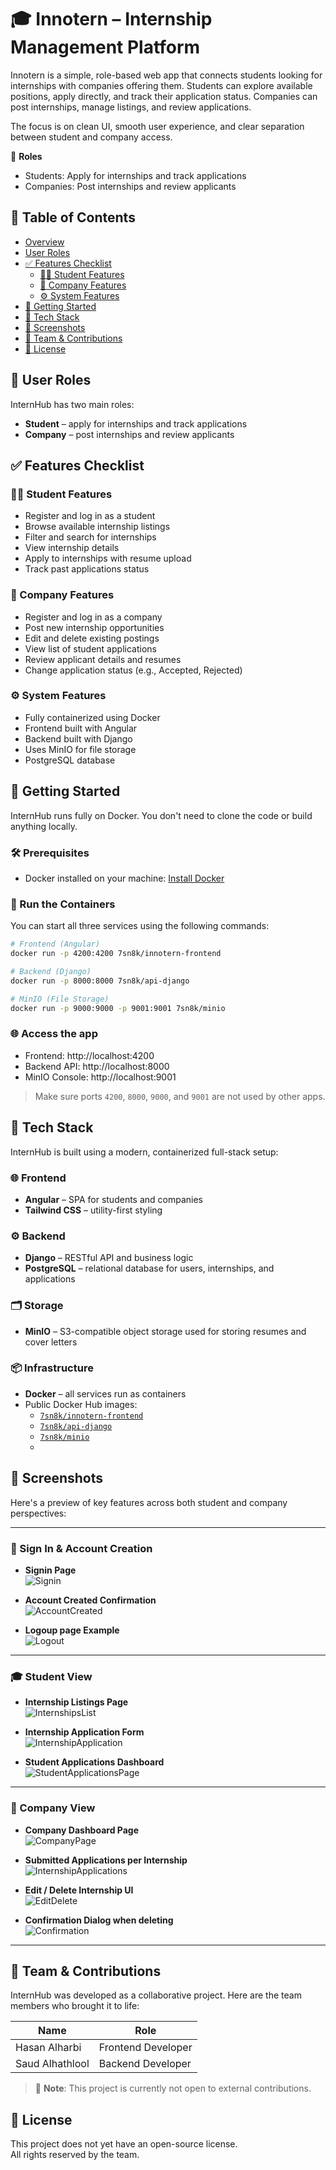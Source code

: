 # 🎓 Innotern – Internship Management Platform

Innotern is a simple, role-based web app that connects students looking for internships with companies offering them. Students can explore available positions, apply directly, and track their application status. Companies can post internships, manage listings, and review applications.

The focus is on clean UI, smooth user experience, and clear separation between student and company access.

👤 **Roles**
- Students: Apply for internships and track applications  
- Companies: Post internships and review applicants

## 📑 Table of Contents
- [Overview](#-internhub--internship-management-platform)
- [User Roles](#user-roles)
- [✅ Features Checklist](#-features-checklist)
  - [👨‍🎓 Student Features](#-student-features)
  - [🏢 Company Features](#-company-features)
  - [⚙️ System Features](#️-system-features)
- [🚀 Getting Started](#-getting-started)
- [🧱 Tech Stack](#-tech-stack)
- [📸 Screenshots](#-screenshots)
- [🤝 Team & Contributions](#-team--contributions)
- [📝 License](#-license)

## 👥 User Roles

InternHub has two main roles:

- **Student** – apply for internships and track applications  
- **Company** – post internships and review applicants

## ✅ Features Checklist

### 👨‍🎓 Student Features
- Register and log in as a student
- Browse available internship listings
- Filter and search for internships
- View internship details
- Apply to internships with resume upload
- Track past applications status

### 🏢 Company Features
- Register and log in as a company
- Post new internship opportunities
- Edit and delete existing postings
- View list of student applications
- Review applicant details and resumes
- Change application status (e.g., Accepted, Rejected)

### ⚙️ System Features
- Fully containerized using Docker
- Frontend built with Angular
- Backend built with Django
- Uses MinIO for file storage
- PostgreSQL database

## 🚀 Getting Started

InternHub runs fully on Docker. You don't need to clone the code or build anything locally.

### 🛠 Prerequisites
- Docker installed on your machine: [Install Docker](https://docs.docker.com/get-docker/)

### 🧪 Run the Containers

You can start all three services using the following commands:

```bash
# Frontend (Angular)
docker run -p 4200:4200 7sn8k/innotern-frontend

# Backend (Django)
docker run -p 8000:8000 7sn8k/api-django

# MinIO (File Storage)
docker run -p 9000:9000 -p 9001:9001 7sn8k/minio
```

### 🌐 Access the app

- Frontend: http://localhost:4200  
- Backend API: http://localhost:8000  
- MinIO Console: http://localhost:9001

> Make sure ports `4200`, `8000`, `9000`, and `9001` are not used by other apps.

## 🧱 Tech Stack

InternHub is built using a modern, containerized full-stack setup:

### 🌐 Frontend
- **Angular** – SPA for students and companies
- **Tailwind CSS** – utility-first styling

### ⚙️ Backend
- **Django** – RESTful API and business logic
- **PostgreSQL** – relational database for users, internships, and applications

### 🗂 Storage
- **MinIO** – S3-compatible object storage used for storing resumes and cover letters

### 📦 Infrastructure
- **Docker** – all services run as containers
- Public Docker Hub images:
  - [`7sn8k/innotern-frontend`](https://hub.docker.com/r/7sn8k/innotern-frontend)
  - [`7sn8k/api-django`](https://hub.docker.com/r/7sn8k/api-django)
  - [`7sn8k/minio`](https://hub.docker.com/r/7sn8k/minio)
  - 
## 📸 Screenshots

Here's a preview of key features across both student and company perspectives:

---

### 🔐 Sign In & Account Creation

- **Signin Page**  
  ![Signin](screenshots/Signin.png)

- **Account Created Confirmation**  
  ![AccountCreated](screenshots/AccountCreated.png)

- **Logoup page Example**  
  ![Logout](screenshots/Logup.png)

---

### 🎓 Student View

- **Internship Listings Page**  
  ![InternshipsList](screenshots/InternshipsList.png)

- **Internship Application Form**  
  ![InternshipApplication](screenshots/InternshipApplication.png)

- **Student Applications Dashboard**  
  ![StudentApplicationsPage](screenshots/StudentApplicationsPage.png)

---

### 🏢 Company View

- **Company Dashboard Page**  
  ![CompanyPage](screenshots/CompanyPage.png)

- **Submitted Applications per Internship**  
  ![InternshipApplications](screenshots/InternshipApplications.png)

- **Edit / Delete Internship UI**  
  ![EditDelete](screenshots/Edit-Delete-Internship.png)

- **Confirmation Dialog when deleting**  
  ![Confirmation](screenshots/ConfermationDialogue.png)

---


## 🤝 Team & Contributions

InternHub was developed as a collaborative project. Here are the team members who brought it to life:

| Name             | Role                 |
|------------------|----------------------|
| Hasan Alharbi  | Frontend Developer   |
| Saud Alhathlool  | Backend Developer    |

> 🛑 **Note**: This project is currently not open to external contributions.

## 📝 License

This project does not yet have an open-source license.  
All rights reserved by the team.

